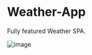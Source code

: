 # Weather-App
Fully featured Weather SPA.

![image](https://user-images.githubusercontent.com/24686630/173026995-d3e74900-e7be-4ef0-a603-dc26c87bf5c1.png)
